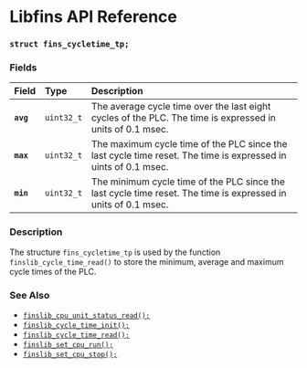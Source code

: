 # Libfins API Reference

### `struct fins_cycletime_tp;`

### Fields

| Field | Type | Description |
| :--- | :--- | :--- |
|**`avg`**|`uint32_t`|The average cycle time over the last eight cycles of the PLC. The time is expressed in units of 0.1 msec.|
|**`max`**|`uint32_t`|The maximum cycle time of the PLC since the last cycle time reset. The time is expressed in uints of 0.1 msec.|
|**`min`**|`uint32_t`|The minimum cycle time of the PLC since the last cycle time reset. The time is expressed in units of 0.1 msec.|

### Description

The structure `fins_cycletime_tp` is used by the function `finslib_cycle_time_read()` to store the minimum, average and maximum cycle times of the PLC.

### See Also

* [`finslib_cpu_unit_status_read();`](finslib_cpu_unit_status_read.md)
* [`finslib_cycle_time_init();`](finslib_cycle_time_init.md)
* [`finslib_cycle_time_read();`](finslib_ctcle_time_read.md)
* [`finslib_set_cpu_run();`](finslib_set_cpu_run.md)
* [`finslib_set_cpu_stop();`](finslib_set_cpu_stop.md)
